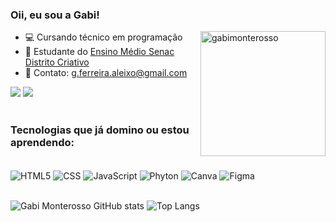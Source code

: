 ### Oii, eu sou a Gabi!

- 💻 Cursando técnico em programação <img align="right" height="200px" alt="gabimonterosso" src="https://media1.giphy.com/media/v1.Y2lkPTc5MGI3NjExOTlmYWZxeXlxazZ2anp5cnR5ZWFxaWRseXBvN3AwcXNxaG1rZWNmciZlcD12MV9pbnRlcm5hbF9naWZfYnlfaWQmY3Q9Zw/SReAeJfwMsNkQZBrEe/giphy.gif">
- 🚀 Estudante do [Ensino Médio Senac Distrito Criativo](https://www.senacrs.com.br/unidade/84)
- 💌 Contato: g.ferreira.aleixo@gmail.com

<div> 
  <a href="https://www.instagram.com/keropby/profilecard/?igsh=YXdvaWR4ZzdicWU=" target="_blank"><img src="https://img.shields.io/badge/-Instagram-%23E4405F?style=for-the-badge&logo=instagram&logoColor=white" target="_blank"></a>
  <a href = "mailto:g.ferreira.aleixo@gmail.com"><img src="https://img.shields.io/badge/-Gmail-%23333?style=for-the-badge&logo=gmail&logoColor=white" target="_blank"></a>
</div> <br>

### Tecnologias que já domino ou estou aprendendo:

<div style="display: inline_block"><br/>
<img align="center" alt="HTML5" src="https://img.shields.io/badge/HTML5-E34F26?style=for-the-badge&logo=html5&logoColor=white"/>
<img align="center" alt="CSS" src="https://img.shields.io/badge/CSS3-1572B6?style=for-the-badge&logo=css3&logoColor=white"/>
<img align="center" alt="JavaScript" src="https://img.shields.io/badge/JavaScript-323330?style=for-the-badge&logo=javascript&logoColor=F7DF1E"/>
<img align="center" alt="Phyton" src="https://img.shields.io/badge/Python-3776AB?style=for-the-badge&logo=python&logoColor=white"/>
<img align="center" alt="Canva" src="https://img.shields.io/badge/Canva-%2300C4CC.svg?&style=for-the-badge&logo=Canva&logoColor=white"/>
<img align="center" alt="Figma" src="https://img.shields.io/badge/Figma-F24E1E?style=for-the-badge&logo=figma&logoColor=white"/>
</div> <br>

![Gabi Monterosso GitHub stats](https://github-readme-stats.vercel.app/api?username=gabimonterosso&show_icons=true&theme=radical)
![Top Langs](https://github-readme-stats.vercel.app/api/top-langs/?username=gabimonterosso\&layout=compact&theme=radical)
